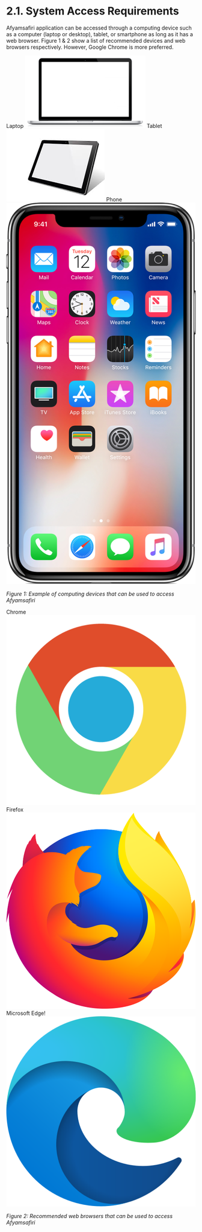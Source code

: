 # 2.1. System Access Requirements

Afyamsafiri application can be accessed through a computing device such as a computer (laptop or desktop), tablet, or smartphone as long as it has a web browser. Figure 1 & 2 show a list of recommended devices and web browsers respectively. However, Google Chrome is more preferred.

Laptop
![alt text](../../static/img/laptop.png)
Tablet
![alt text](../../static/img/tablet.png)
Phone
![alt text](../../static/img/phone.png)

*Figure 1: Example of computing devices that can be used to access Afyamsafiri*

Chrome![alt text](../../static/img/chrome.png)
Firefox![alt text](../../static/img/firefox.png)
Microsoft Edge!![alt text](<../../static/img/microsoft edge.png>)

*Figure 2: Recommended web browsers that can be used to access Afyamsafiri*
